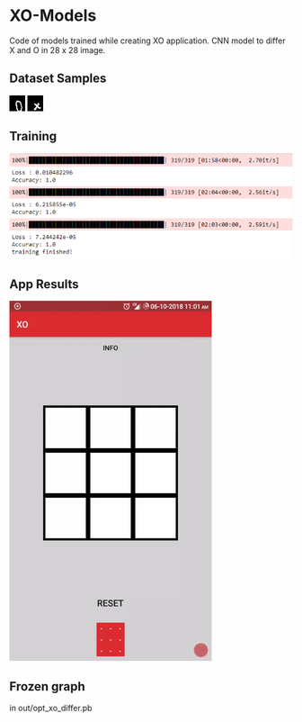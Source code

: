 # XO-Models
Code of models trained while creating XO application. CNN model to differ X and O in 28 x 28 image.

## Dataset Samples
![Image](Dataset/SampleO/0_0_1.png)
![Image](Dataset/SampleX/__0_2.png)

## Training
![Image](training.png)

## App Results
![](AppDemo.gif)

## Frozen graph 
in out/opt_xo_differ.pb
